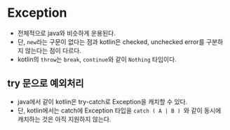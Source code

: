 # Exception

- 전체적으로 java와 비슷하게 운용된다.
- 단, `new`라는 구문이 없다는 점과 kotlin은 checked, unchecked error를 구분하지 않는다는 점이 다르다.
- kotlin의 `throw`는 `break`, `continue`와 같이 `Nothing` 타입이다.

## try 문으로 예외처리
- java에서 같이 kotlin은 try-catch로 Exception을 캐치할 수 있다.
- 단, kotlin에서는 catch에 Exception 타입을 `catch ( A | B ) `와 같이 동시에 캐치하는 것은 아직 지원하지 않는다.